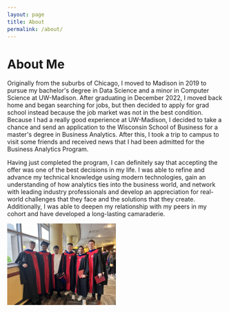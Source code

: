 ```yaml
---
layout: page
title: About
permalink: /about/
---
```


# About Me
Originally from the suburbs of Chicago, I moved to Madison in 2019 to pursue my bachelor's degree in Data Science and a minor in Computer Science at UW-Madison. After graduating in December 2022, I moved back home and began searching for jobs, but then decided to apply for grad school instead because the job market was not in the best condition. Because I had a really good experience at UW-Madison, I decided to take a chance and send an application to the Wisconsin School of Business for a master's degree in Business Analytics. After this, I took a trip to campus to visit some friends and received news that I had been admitted for the Business Analytics Program. 

Having just completed the program, I can definitely say that accepting the offer was one of the best decisions in my life. I was able to refine and advance my technical knowledge using modern technologies, gain an understanding of how analytics ties into the business world, and network with leading industry professionals and develop an appreciation for real-world challenges that they face and the solutions that they create. Additionally, I was able to deepen my relationship with my peers in my cohort and have developed a long-lasting camaraderie.

<img src="/assets/img/IMG_2149.jpg" alt="Grad Friends Pic" style="width:50%; height:50%;">

